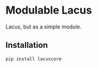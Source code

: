 # Modulable Lacus

Lacus, but as a simple module.

## Installation

```bash
pip install lacuscore
```
